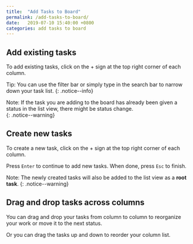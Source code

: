 ```yaml
---
title:  "Add Tasks to Board"
permalink: /add-tasks-to-board/
date:   2019-07-10 15:40:00 +0800
categories: add tasks to board
---
```

## Add existing tasks 
To add existing tasks, click on the + sign at the top right corner of each column. 


Tip: You can use the filter bar or simply type in the search bar to narrow down your task list.
{: .notice--info}


Note: If the task you are adding to the board has already been given a status in the list view, there might be status change.   
{: .notice--warning}





## Create new tasks
To create a new task, click on the + sign at the top right corner of each column. 


Press `Enter` to continue to add new tasks. When done, press `Esc` to finish.   

Note: The newly created tasks will also be added to the list view as a **root task**. 
{: .notice--warning}





## Drag and drop tasks across columns
You can drag and drop your tasks from column to column to reorganize your work or move it to the next status. 



Or you can drag the tasks up and down to reorder your column list. 


